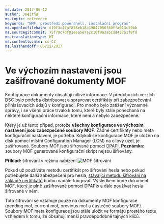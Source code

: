 ```yaml
---
ms.date: 2017-06-12
author: JKeithB
ms.topic: reference
keywords: "WMF, prostředí powershell, instalační program"
ms.openlocfilehash: d19f3c47af858eb18a39847050f80ffa013c59bb
ms.sourcegitcommit: 75f70c7df01eea5e7a2c16f9a3ab1dd437a1f8fd
ms.translationtype: MT
ms.contentlocale: cs-CZ
ms.lasthandoff: 06/12/2017
---
```

# <a name="mof-documents-are-encrypted-by-default"></a>Ve výchozím nastavení jsou zašifrované dokumenty MOF

Konfigurace dokumenty obsahují citlivé informace. V předchozích verzích DSC bylo potřeba distribuovat a spravovat certifikáty při zabezpečování přihlašovacích údajů v konfiguraci. Pro mnoho bylo zatížení významné správy, i se všemi práce trvalo k tomu, které byly stále ponechaná na některé konfigurační informace, které není a nebylo zabezpečené. 

Který je už tento případ, protože **všechny konfigurace ve výchozím nastavení jsou zabezpečené soubory MOF**. Žádné certifikáty nebo meta konfigurační nastavení, je potřeba. Kdykoli se konfigurace MOF je uložen na disk pomocí místní Configuration Manager (LCM) na cílový uzel, je zašifrovaná. Soubory MOF jsou šifrované pomocí [DPAPI](https://msdn.microsoft.com/en-us/library/ms995355.aspx). **Poznámka:** soubory MOF generované konfigurační skript nejsou šifrovány.

**Příklad:** šifrování v režimu nabízení ![MOF šifrování](../images/MOF_Encryption.jpg)

Pokud už používáte metodu certifikát pro šifrování hesla nebo pokud potřebujete další zabezpečení pro hesla, [stávající metodu šifrování na základě certifikátů](https://msdn.microsoft.com/en-us/powershell/dsc/securemof) budou nadále fungovat. Výsledkem bude dokument MOF, který je plně zašifrované pomocí DPAPIs a dále používat hesla šifrované v něm.

Toto šifrování se vztahuje pouze na dokumenty MOF konfigurace (pending.mof, current.mof, previous.mof a částečné soubory MOF). Soubory MOF meta konfigurace jsou stále uložit ve formátu prostého textu, vzhledem k tomu, že obsahují menší pravděpodobně tajných klíčů.


